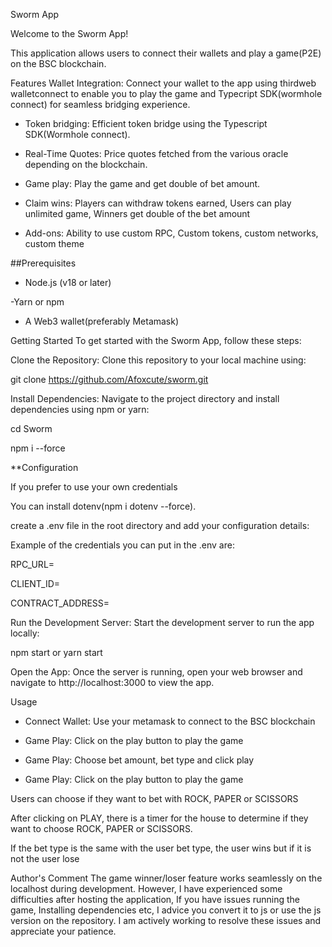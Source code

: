 Sworm App

Welcome to the Sworm App! 

This application allows users to connect their wallets and play a game(P2E) on the BSC blockchain.

Features
Wallet Integration: Connect your wallet to the app using thirdweb walletconnect to enable you to play the game and Typecript SDK(wormhole connect) for seamless bridging experience.

- Token bridging: Efficient token bridge using the Typescript SDK(Wormhole connect). 

- Real-Time Quotes: Price quotes fetched from the various oracle depending on the blockchain. 

- Game play: Play the game and get double of bet amount. 

- Claim wins: Players can withdraw tokens earned, Users can play unlimited game, Winners get double of the bet amount

- Add-ons: Ability to use custom RPC, Custom tokens, custom networks, custom theme

##Prerequisites 

- Node.js (v18 or later)

-Yarn or npm 

- A Web3 wallet(preferably Metamask)

Getting Started
To get started with the Sworm App, follow these steps:

Clone the Repository: Clone this repository to your local machine using:

git clone https://github.com/Afoxcute/sworm.git

Install Dependencies: Navigate to the project directory and install dependencies using npm or yarn:

cd Sworm

npm i --force

**Configuration

If you prefer to use your own credentials


You can install dotenv(npm i dotenv --force).

create a .env file in the root directory and add your configuration details:

Example of the credentials you can put in the .env are:

RPC_URL=

CLIENT_ID=

CONTRACT_ADDRESS=

Run the Development Server: Start the development server to run the app locally:

npm start or yarn start


Open the App: Once the server is running, open your web browser and navigate to http://localhost:3000 to view the app.

Usage
- Connect Wallet: Use your metamask to connect to the BSC blockchain

- Game Play: Click on the play button to play the game

- Game Play: Choose bet amount, bet type and click play

- Game Play: Click on the play button to play the game

Users can choose if they want to bet with ROCK, PAPER or SCISSORS

After clicking on PLAY, there is a timer for the house to determine if they want to choose ROCK, PAPER or SCISSORS.

If the bet type is the same with the user bet type, the user wins but if it is not the user lose

Author's Comment
The game winner/loser feature works seamlessly on the localhost during development. However, I have experienced some difficulties after hosting the application, If you have issues running the game, Installing dependencies etc, I advice you convert it to js or use the js version on the repository. I am actively working to resolve these issues and appreciate your patience.

 
